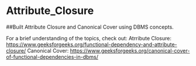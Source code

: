 # Attribute_Closure
##Built Attribute Closure and Canonical Cover using DBMS concepts.

For a brief understanding of the topics, check out:
Atrribute Closure: https://www.geeksforgeeks.org/functional-dependency-and-attribute-closure/
Canonical Cover: https://www.geeksforgeeks.org/canonical-cover-of-functional-dependencies-in-dbms/
